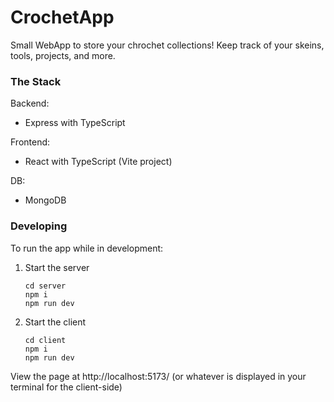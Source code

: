 # CrochetApp

Small WebApp to store your chrochet collections! Keep track of your skeins, tools, projects, and more.

### The Stack

Backend:

- Express with TypeScript

Frontend:

- React with TypeScript (Vite project)

DB:

- MongoDB

### Developing

To run the app while in development:

1. Start the server

   ```
   cd server
   npm i
   npm run dev
   ```

   
2. Start the client

   ```
   cd client
   npm i
   npm run dev
   ```

View the page at http://localhost:5173/ (or whatever is displayed in your terminal for the client-side)
